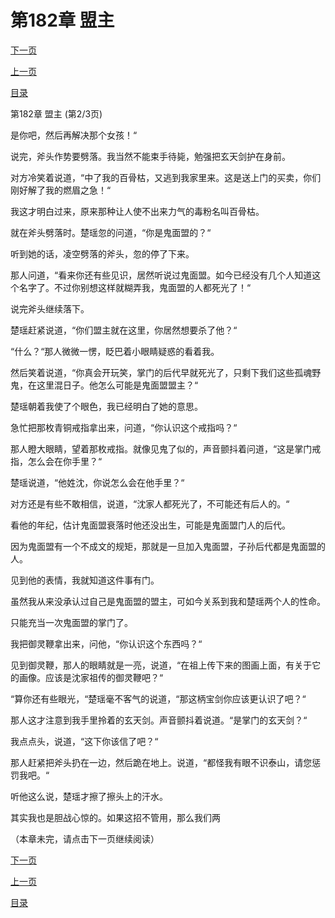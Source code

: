 <h1>第182章   盟主</h1>
            <div><p><a href="./0545_%E7%AC%AC182%E7%AB%A0_%E7%9B%9F%E4%B8%BB.md">下一页</a></p><p><a href="./0543_%E7%AC%AC182%E7%AB%A0_%E7%9B%9F%E4%B8%BB.md">上一页</a></p><p><a href="../">目录</a></p></div>
            <div><p>第182章   盟主 (第2/3页)</p><p>是你吧，然后再解决那个女孩！“</p><p>说完，斧头作势要劈落。我当然不能束手待毙，勉强把玄天剑护在身前。</p><p>对方冷笑着说道，“中了我的百骨枯，又逃到我家里来。这是送上门的买卖，你们刚好解了我的燃眉之急！“</p><p>我这才明白过来，原来那种让人使不出来力气的毒粉名叫百骨枯。</p><p>就在斧头劈落时。楚瑶忽的问道，“你是鬼面盟的？“</p><p>听到她的话，凌空劈落的斧头，忽的停了下来。</p><p>那人问道，“看来你还有些见识，居然听说过鬼面盟。如今已经没有几个人知道这个名字了。不过你别想这样就糊弄我，鬼面盟的人都死光了！“</p><p>说完斧头继续落下。</p><p>楚瑶赶紧说道，“你们盟主就在这里，你居然想要杀了他？“</p><p>“什么？“那人微微一愣，眨巴着小眼睛疑惑的看着我。</p><p>然后笑着说道，“你真会开玩笑，掌门的后代早就死光了，只剩下我们这些孤魂野鬼，在这里混日子。他怎么可能是鬼面盟盟主？“</p><p>楚瑶朝着我使了个眼色，我已经明白了她的意思。</p><p>急忙把那枚青铜戒指拿出来，问道，“你认识这个戒指吗？“</p><p>那人瞪大眼睛，望着那枚戒指。就像见鬼了似的，声音颤抖着问道，“这是掌门戒指，怎么会在你手里？“</p><p>楚瑶说道，“他姓沈，你说怎么会在他手里？“</p><p>对方还是有些不敢相信，说道，“沈家人都死光了，不可能还有后人的。“</p><p>看他的年纪，估计鬼面盟衰落时他还没出生，可能是鬼面盟门人的后代。</p><p>因为鬼面盟有一个不成文的规矩，那就是一旦加入鬼面盟，子孙后代都是鬼面盟的人。</p><p>见到他的表情，我就知道这件事有门。</p><p>虽然我从来没承认过自己是鬼面盟的盟主，可如今关系到我和楚瑶两个人的性命。</p><p>只能充当一次鬼面盟的掌门了。</p><p>我把御灵鞭拿出来，问他，“你认识这个东西吗？“</p><p>见到御灵鞭，那人的眼睛就是一亮，说道，“在祖上传下来的图画上面，有关于它的画像。应该是沈家祖传的御灵鞭吧？“</p><p>“算你还有些眼光，“楚瑶毫不客气的说道，“那这柄宝剑你应该更认识了吧？“</p><p>那人这才注意到我手里拎着的玄天剑。声音颤抖着说道。“是掌门的玄天剑？“</p><p>我点点头，说道，“这下你该信了吧？“</p><p>那人赶紧把斧头扔在一边，然后跪在地上。说道，“都怪我有眼不识泰山，请您惩罚我吧。“</p><p>听他这么说，楚瑶才擦了擦头上的汗水。</p><p>其实我也是胆战心惊的。如果这招不管用，那么我们两</p><p>（本章未完，请点击下一页继续阅读）</p></div>
            <div><p><a href="./0545_%E7%AC%AC182%E7%AB%A0_%E7%9B%9F%E4%B8%BB.md">下一页</a></p><p><a href="./0543_%E7%AC%AC182%E7%AB%A0_%E7%9B%9F%E4%B8%BB.md">上一页</a></p><p><a href="../">目录</a></p></div>